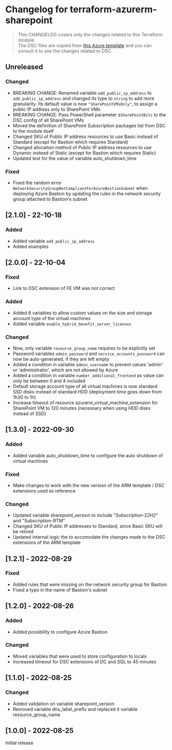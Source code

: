 # Changelog for terraform-azurerm-sharepoint

> This CHANGELOG covers only the changes related to this Terraform module.  
The DSC files are copied from [this Azure template](https://azure.microsoft.com/en-us/resources/templates/sharepoint-adfs/) and you can consult it to see the changes related to DSC.

## Unreleased

### Changed

- BREAKING CHANGE: Renamed variable `add_public_ip_address` to `add_public_ip_address` and changed its type to `string` to add more granularity. Its default value is now `"SharePointVMsOnly"`, to assign a public IP address only to SharePoint VMs
- BREAKING CHANGE: Pass PowerShell parameter `$SharePointBits` to the DSC config of all SharePoint VMs
- Moved the definition of SharePoint Subscription packages list from DSC to the module itself
- Changed SKU of Public IP address resources to use Basic instead of Standard (except for Bastion which requires Standard)
- Changed allocation method of Public IP address resources to use Dynamic instead of Static (except for Bastion which requires Static)
- Updated test for the value of variable auto_shutdown_time

### Fixed

- Fixed the random error `NetworkSecurityGroupNotCompliantForAzureBastionSubnet` when deploying Azure Bastion by updating the rules in the network security group attached to Bastion's subnet

## [2.1.0] - 22-10-18

### Added

- Added variable `add_public_ip_address`
- Added examples

## [2.0.0] - 22-10-04

### Fixed

- Link to DSC extension of FE VM was not correct

### Added

- Added 6 variables to allow custom values on the size and storage account type of the virtual machines
- Added variable `enable_hybrid_benefit_server_licenses`

### Changed

- Now, only variable `resource_group_name` requires to be explicitly set
- Password variables `admin_password` and `service_accounts_password` can now be auto-generated, if they are left empty
- Added a condition in variable `admin_username` to prevent values 'admin' or 'administrator', which are not allowed by Azure
- Added a condition in variable `number_additional_frontend` as value can only be between 0 and 4 included
- Default storage account type of all virtual machines is now standard SSD disks instead of standard HDD (deployment time goes down from 1h30 to 1h)
- Increase timeout of resource azurerm_virtual_machine_extension for SharePoint VM to 120 minutes (necessary when using HDD disks instead of SSD)

## [1.3.0] -  2022-09-30

### Added

- Added variable auto_shutdown_time to configure the auto shutdown of virtual machines

### Fixed

- Make changes to work with the new version of the ARM template / DSC extensions used as reference

### Changed

- Updated variable sharepoint_version to include "Subscription-22H2" and "Subscription-RTM"
- Changed SKU of Public IP addresses to Standard, since Basic SKU will be retired
- Updated internal logic the to accomodate the changes made to the DSC extensions of the ARM template

## [1.2.1] - 2022-08-29

### Fixed

- Added rules that were missing on the network security group for Bastion
- Fixed a typo in the name of Bastion's subnet

## [1.2.0] - 2022-08-26

### Added

- Added possibility to configure Azure Bastion

### Changed

- Moved variables that were used to store configuration to locals
- Increased timeout for DSC extensions of DC and SQL to 45 minutes

## [1.1.0] - 2022-08-25

### Changed

- Added validation on variable sharepoint_version
- Removed variable dns_label_prefix and replaced it variable resource_group_name

## [1.0.0] - 2022-08-25

Initial release

